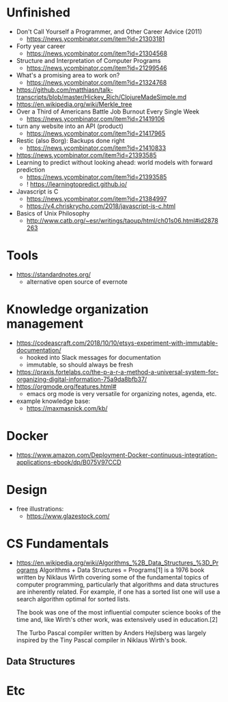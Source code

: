 # Unfinished
- Don't Call Yourself a Programmer, and Other Career Advice (2011)
    - https://news.ycombinator.com/item?id=21303181
- Forty year career
    - https://news.ycombinator.com/item?id=21304568
- Structure and Interpretation of Computer Programs
    - https://news.ycombinator.com/item?id=21299546
- What's a promising area to work on?
    - https://news.ycombinator.com/item?id=21324768
- https://github.com/matthiasn/talk-transcripts/blob/master/Hickey_Rich/ClojureMadeSimple.md
- https://en.wikipedia.org/wiki/Merkle_tree
- Over a Third of Americans Battle Job Burnout Every Single Week 
    - https://news.ycombinator.com/item?id=21419106
- turn any website into an API (product)
    - https://news.ycombinator.com/item?id=21417965
- Restic (also Borg): Backups done right
    - https://news.ycombinator.com/item?id=21410833
- https://news.ycombinator.com/item?id=21393585
- Learning to predict without looking ahead: world models with forward prediction
    - https://news.ycombinator.com/item?id=21393585
    - ! https://learningtopredict.github.io/
- Javascript is C
    - https://news.ycombinator.com/item?id=21384997
    - https://v4.chriskrycho.com/2018/javascript-is-c.html
- Basics of Unix Philosophy
    - http://www.catb.org/~esr/writings/taoup/html/ch01s06.html#id2878263

# Tools
- https://standardnotes.org/
    - alternative open source of evernote

# Knowledge organization management
- https://codeascraft.com/2018/10/10/etsys-experiment-with-immutable-documentation/
    - hooked into Slack messages for documentation
    - immutable, so should always be fresh
- https://praxis.fortelabs.co/the-p-a-r-a-method-a-universal-system-for-organizing-digital-information-75a9da8bfb37/
- https://orgmode.org/features.html#
    - emacs org mode is very versatile for organizing notes, agenda, etc.
- example knowledge base: 
    - https://maxmasnick.com/kb/

# Docker
- https://www.amazon.com/Deployment-Docker-continuous-integration-applications-ebook/dp/B075V97CCD

# Design
- free illustrations:
    - https://www.glazestock.com/

# CS Fundamentals
- https://en.wikipedia.org/wiki/Algorithms_%2B_Data_Structures_%3D_Programs
    Algorithms + Data Structures = Programs[1] is a 1976 book written by Niklaus Wirth covering some of the fundamental topics of computer programming, particularly that algorithms and data structures are inherently related. For example, if one has a sorted list one will use a search algorithm optimal for sorted lists.

    The book was one of the most influential computer science books of the time and, like Wirth's other work, was extensively used in education.[2]

    The Turbo Pascal compiler written by Anders Hejlsberg was largely inspired by the Tiny Pascal compiler in Niklaus Wirth's book. 

## Data Structures


# Etc

